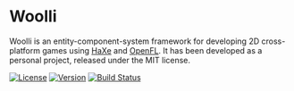 # Woolli

Woolli is an entity-component-system framework for developing 2D cross-platform games using [HaXe](http://haxe.org/) and [OpenFL](http://www.openfl.org/). It has been developed as a personal project, released under the MIT license.

[![License](https://img.shields.io/badge/license-MIT-blue.svg?style=flat)](https://raw.githubusercontent.com/BlazingMammothGames/Woolli/master/LICENSE) [![Version](http://version.hamaluik.com/)](https://github.com/BlazingMammothGames/Woolli) [![Build Status](https://travis-ci.org/BlazingMammothGames/Woolli.svg?branch=master)](https://travis-ci.org/BlazingMammothGames/Woolli)